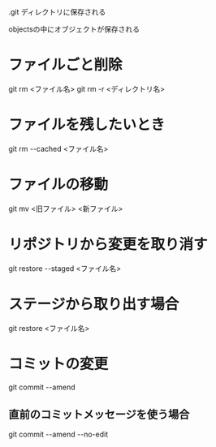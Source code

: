 .git ディレクトリに保存される

objectsの中にオブジェクトが保存される

# ファイルごと削除
git rm <ファイル名>
git rm -r <ディレクトリ名>

# ファイルを残したいとき
git rm --cached <ファイル名>

# ファイルの移動
git mv <旧ファイル> <新ファイル>

# リポジトリから変更を取り消す
git restore --staged <ファイル名>

# ステージから取り出す場合
git restore <ファイル名>

# コミットの変更
git commit --amend

## 直前のコミットメッセージを使う場合
git commit --amend --no-edit
